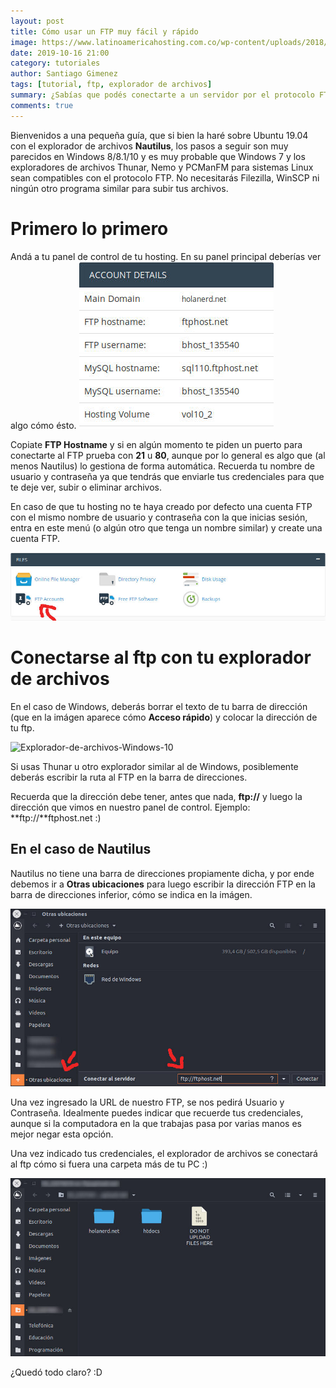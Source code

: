 ```yaml
---
layout: post
title: Cómo usar un FTP muy fácil y rápido
image: https://www.latinoamericahosting.com.co/wp-content/uploads/2018/12/FTP-SFTP-FTPS.jpg
date: 2019-10-16 21:00
category: tutoriales
author: Santiago Gimenez
tags: [tutorial, ftp, explorador de archivos]
summary: ¿Sabías que podés conectarte a un servidor por el protocolo FTP sin instalar ningún programa extra?
comments: true
---
```


Bienvenidos a una pequeña guía, que si bien la haré sobre Ubuntu 19.04 con el explorador de archivos **Nautilus**, los pasos a seguir son muy parecidos en Windows 8/8.1/10 y es muy probable que Windows 7 y los exploradores de archivos Thunar, Nemo y PCManFM para sistemas Linux sean compatibles con el protocolo FTP.
No necesitarás Filezilla, WinSCP ni ningún otro programa similar para subir tus archivos.

# Primero lo primero
Andá a tu panel de control de tu hosting. En su panel principal deberías ver algo cómo ésto.
![Cuenta-de-ftp](https://raw.githubusercontent.com/Chiqui1234/holanerd-jekyll/master/assets/img/como-usar-un-ftp-muy-facil-y-rapido/ftpAccount.jpg)

Copiate **FTP Hostname** y si en algún momento te piden un puerto para conectarte al FTP prueba con **21** u **80**, aunque por lo general es algo que (al menos Nautilus) lo gestiona de forma automática. Recuerda tu nombre de usuario y contraseña ya que tendrás que enviarle tus credenciales para que te deje ver, subir o eliminar archivos.

En caso de que tu hosting no te haya creado por defecto una cuenta FTP con el mismo nombre de usuario y contraseña con la que inicias sesión, entra en este menú (o algún otro que tenga un nombre similar) y create una cuenta FTP.

![Vista-de-cuentas-ftp](https://raw.githubusercontent.com/Chiqui1234/holanerd-jekyll/master/assets/img/como-usar-un-ftp-muy-facil-y-rapido/ftpAccounts.jpg)

# Conectarse al ftp con tu explorador de archivos
En el caso de Windows, deberás borrar el texto de tu barra de dirección (que en la imágen aparece cómo **Acceso rápido**) y colocar la dirección de tu ftp.

![Explorador-de-archivos-Windows-10](https://i1.wp.com/www.tecnicomo.com/wp-content/uploads/2015/09/C%C3%B3mo-acceder-al-Explorador-de-archivos-en-Windows-10-2.png)

Si usas Thunar u otro explorador similar al de Windows, posiblemente deberás escribir la ruta al FTP en la barra de direcciones.

Recuerda que la dirección debe tener, antes que nada, **ftp://** y luego la dirección que vimos en nuestro panel de control.
Ejemplo: **ftp://**ftphost.net :)

## En el caso de Nautilus

Nautilus no tiene una barra de direcciones propiamente dicha, y por ende debemos ir a **Otras ubicaciones** para luego escribir la dirección FTP en la barra de direcciones inferior, cómo se indica en la imágen.

![Explorador-de-archivos-Nautilus](https://raw.githubusercontent.com/Chiqui1234/holanerd-jekyll/master/assets/img/como-usar-un-ftp-muy-facil-y-rapido/conection1.jpg)

Una vez ingresado la URL de nuestro FTP, se nos pedirá Usuario y Contraseña.
Idealmente puedes indicar que recuerde tus credenciales, aunque si la computadora en la que trabajas pasa por varias manos es mejor negar esta opción.

Una vez indicado tus credenciales, el explorador de archivos se conectará al ftp cómo si fuera una carpeta más de tu PC :)

![Explorador-de-archivos-Nautilus](https://raw.githubusercontent.com/Chiqui1234/holanerd-jekyll/master/assets/img/como-usar-un-ftp-muy-facil-y-rapido/conection2.jpg)

¿Quedó todo claro? :D